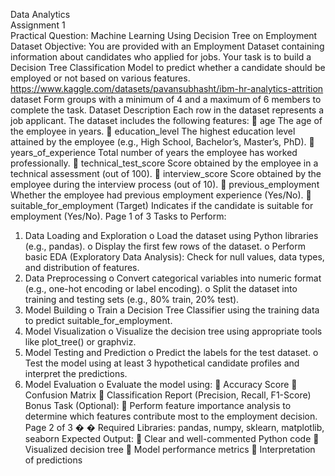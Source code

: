 Data Analytics  
Assignment 1  
Practical Question: Machine Learning Using Decision Tree on Employment 
Dataset 
Objective: 
You are provided with an Employment Dataset containing information about 
candidates who applied for jobs. Your task is to build a Decision Tree Classification 
Model to predict whether a candidate should be employed or not based on various 
features. 
https://www.kaggle.com/datasets/pavansubhasht/ibm-hr-analytics-attrition
dataset 
Form groups with a minimum of 4 and a maximum of 6 members to complete the 
task. 
Dataset Description 
Each row in the dataset represents a job applicant. The dataset includes the 
following features: 
 age 
The age of the employee in years. 
 education_level 
The highest education level attained by the employee (e.g., High School, 
Bachelor’s, Master’s, PhD). 
 years_of_experience 
Total number of years the employee has worked professionally. 
 technical_test_score 
Score obtained by the employee in a technical assessment (out of 100). 
 interview_score 
Score obtained by the employee during the interview process (out of 10). 
 previous_employment 
Whether the employee had previous employment experience (Yes/No). 
 suitable_for_employment (Target) 
Indicates if the candidate is suitable for employment (Yes/No). 
Page 1 of 3 
Tasks to Perform: 
1. Data Loading and Exploration 
o Load the dataset using Python libraries (e.g., pandas). 
o Display the first few rows of the dataset. 
o Perform basic EDA (Exploratory Data Analysis): Check for null values, 
data types, and distribution of features. 
2. Data Preprocessing 
o Convert categorical variables into numeric format (e.g., one-hot 
encoding or label encoding). 
o Split the dataset into training and testing sets (e.g., 80% train, 20% 
test). 
3. Model Building 
o Train a Decision Tree Classifier using the training data to predict 
suitable_for_employment. 
4. Model Visualization 
o Visualize the decision tree using appropriate tools like plot_tree() or 
graphviz. 
5. Model Testing and Prediction 
o Predict the labels for the test dataset. 
o Test the model using at least 3 hypothetical candidate profiles and 
interpret the predictions. 
6. Model Evaluation 
o Evaluate the model using: 
 Accuracy Score 
 Confusion Matrix 
 Classification Report (Precision, Recall, F1-Score) 
Bonus Task (Optional): 
 Perform feature importance analysis to determine which features contribute 
most to the employment decision. 
Page 2 of 3 
�
� Required Libraries: 
pandas, numpy, sklearn, matplotlib, seaborn 
Expected Output: 
 Clear and well-commented Python code 
 Visualized decision tree 
 Model performance metrics 
 Interpretation of predictions
